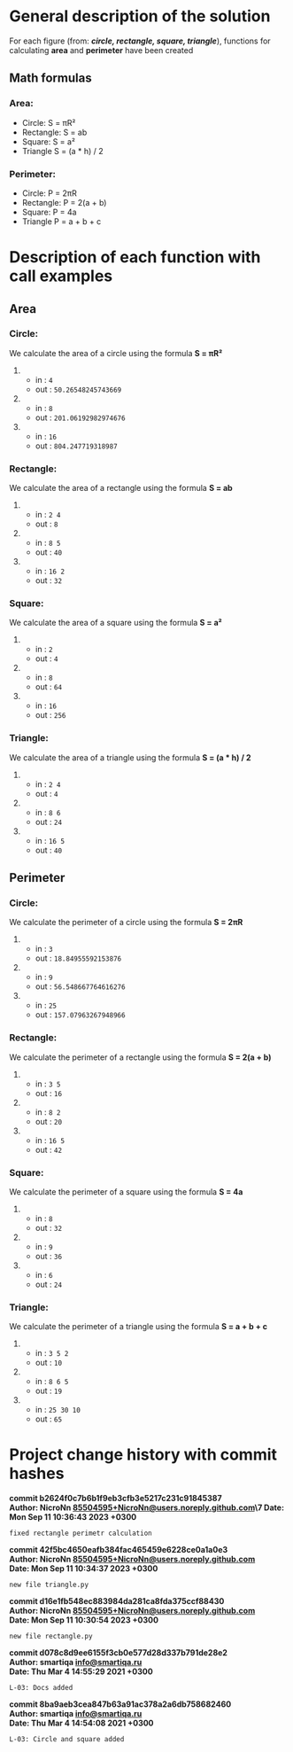 # General description of the solution
For each figure (from: **_circle, rectangle, square, triangle_**), 
functions for calculating **area** and **perimeter** have been created
## Math formulas
### Area:
- Circle: S = πR²
- Rectangle: S = ab
- Square: S = a²
- Triangle S = (a * h) / 2

### Perimeter:
- Circle: P = 2πR
- Rectangle: P = 2(a + b)
- Square: P = 4a
- Triangle P = a + b + c


# Description of each function with call examples
## Area
### Circle:
We calculate the area of a circle using the formula **S = πR²**
1. - in : ``4``
   - out : ``50.26548245743669``
1. - in : ``8``
   - out : ``201.06192982974676``
1. - in : ``16``
   - out : ``804.247719318987``
   
### Rectangle:
We calculate the area of a rectangle using the formula **S = ab**
1. - in : ``2 4``
   - out : ``8``
1. - in : ``8 5``
   - out : ``40``
1. - in : ``16 2``
   - out : ``32``
   
### Square:
We calculate the area of a square using the formula **S = a²**
1. - in : ``2``
   - out : ``4``
1. - in : ``8``
   - out : ``64``
1. - in : ``16``
   - out : ``256``
   
### Triangle:
We calculate the area of a triangle using the formula **S = (a * h) / 2**
1. - in : ``2 4``
   - out : ``4``
1. - in : ``8 6``
   - out : ``24``
1. - in : ``16 5``
   - out : ``40``
   
   
## Perimeter
### Circle:
We calculate the perimeter of a circle using the formula **S = 2πR**
1. - in : ``3``
   - out : ``18.84955592153876``
1. - in : ``9``
   - out : ``56.548667764616276``
1. - in : ``25``
   - out : ``157.07963267948966``
   
### Rectangle:
We calculate the perimeter of a rectangle using the formula **S = 2(a + b)**
1. - in : ``3 5``
   - out : ``16``
1. - in : ``8 2``
   - out : ``20``
1. - in : ``16 5``
   - out : ``42``
   
### Square:
We calculate the perimeter of a square using the formula **S = 4a**
1. - in : ``8``
   - out : ``32``
1. - in : ``9``
   - out : ``36``
1. - in : ``6``
   - out : ``24``
   
### Triangle:
We calculate the perimeter of a triangle using the formula **S = a + b + c**
1. - in : ``3 5 2``
   - out : ``10``
1. - in : ``8 6 5``
   - out : ``19``
1. - in : ``25 30 10``
   - out : ``65``
   
   
# Project change history with commit hashes

**commit b2624f0c7b6b1f9eb3cfb3e5217c231c91845387\
Author: NicroNn <85504595+NicroNn@users.noreply.github.com>\7
Date:   Mon Sep 11 10:36:43 2023 +0300**

    fixed rectangle perimetr calculation


**commit 42f5bc4650eafb384fac465459e6228ce0a1a0e3\
Author: NicroNn <85504595+NicroNn@users.noreply.github.com>\
Date:   Mon Sep 11 10:34:37 2023 +0300**

    new file triangle.py

**commit d16e1fb548ec883984da281ca8fda375ccf88430\
Author: NicroNn <85504595+NicroNn@users.noreply.github.com>\
Date:   Mon Sep 11 10:30:54 2023 +0300**

    new file rectangle.py

**commit d078c8d9ee6155f3cb0e577d28d337b791de28e2\
Author: smartiqa <info@smartiqa.ru>\
Date:   Thu Mar 4 14:55:29 2021 +0300**

    L-03: Docs added

**commit 8ba9aeb3cea847b63a91ac378a2a6db758682460\
Author: smartiqa <info@smartiqa.ru>\
Date:   Thu Mar 4 14:54:08 2021 +0300**

    L-03: Circle and square added
